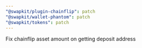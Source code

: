 ```yaml
---
"@swapkit/plugin-chainflip": patch
"@swapkit/wallet-phantom": patch
"@swapkit/tokens": patch
---
```


Fix chainflip asset amount on getting deposit address
